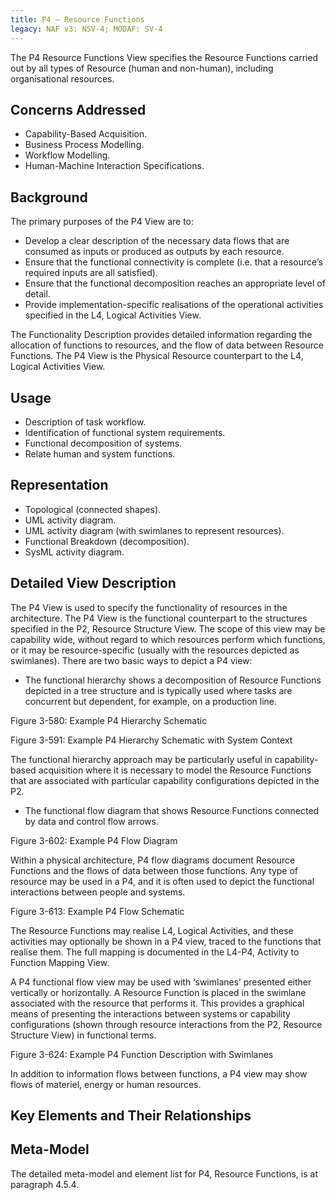 ```yaml
---
title: P4 – Resource Functions
legacy: NAF v3: NSV-4; MODAF: SV-4
---
```


The P4 Resource Functions View specifies the Resource Functions carried out by all
types of Resource (human and non-human), including organisational resources.


## Concerns Addressed

* Capability-Based Acquisition.
* Business Process Modelling.
* Workflow Modelling.
* Human-Machine Interaction Specifications.

## Background

The primary purposes of the P4 View are to:

* Develop a clear description of the necessary data flows that are consumed as
  inputs or produced as outputs by each resource.
* Ensure that the functional connectivity is complete (i.e. that a resource’s
  required inputs are all satisfied).
* Ensure that the functional decomposition reaches an appropriate level of
  detail.
* Provide implementation-specific realisations of the operational activities
  specified in the L4, Logical Activities View.

The Functionality Description provides detailed information regarding the allocation of
functions to resources, and the flow of data between Resource Functions. The P4
View is the Physical Resource counterpart to the L4, Logical Activities View.

## Usage

* Description of task workflow.
* Identification of functional system requirements.
* Functional decomposition of systems.
* Relate human and system functions.

## Representation

* Topological (connected shapes).
* UML activity diagram.
* UML activity diagram (with swimlanes to represent resources).
* Functional Breakdown (decomposition).
* SysML activity diagram.

## Detailed View Description

The P4 View is used to specify the functionality of resources in the architecture. The
P4 View is the functional counterpart to the structures specified in the P2, Resource
Structure View. The scope of this view may be capability wide, without regard to
which resources perform which functions, or it may be resource-specific (usually with
the resources depicted as swimlanes). There are two basic ways to depict a P4
view:

* The functional hierarchy shows a decomposition of Resource Functions
  depicted in a tree structure and is typically used where tasks are concurrent
  but dependent, for example, on a production line.

Figure 3-580: Example P4 Hierarchy Schematic

Figure 3-591: Example P4 Hierarchy Schematic with System Context

The functional hierarchy approach may be particularly useful in capability-based
acquisition where it is necessary to model the Resource Functions that are
associated with particular capability configurations depicted in the P2.

* The functional flow diagram that shows Resource Functions connected by
  data and control flow arrows.

Figure 3-602: Example P4 Flow Diagram

Within a physical architecture, P4 flow diagrams document Resource Functions and
the flows of data between those functions. Any type of resource may be used in a
P4, and it is often used to depict the functional interactions between people and
systems.

Figure 3-613: Example P4 Flow Schematic

The Resource Functions may realise L4, Logical Activities, and these activities may
optionally be shown in a P4 view, traced to the functions that realise them. The full
mapping is documented in the L4-P4, Activity to Function Mapping View.

A P4 functional flow view may be used with ‘swimlanes’ presented either vertically or
horizontally. A Resource Function is placed in the swimlane associated with the
resource that performs it. This provides a graphical means of presenting the
interactions between systems or capability configurations (shown through resource
interactions from the P2, Resource Structure View) in functional terms.

Figure 3-624: Example P4 Function Description with Swimlanes

In addition to information flows between functions, a P4 view may show flows of
materiel, energy or human resources.


## Key Elements and Their Relationships


## Meta-Model

The detailed meta-model and element list for P4, Resource Functions, is at
paragraph 4.5.4.
